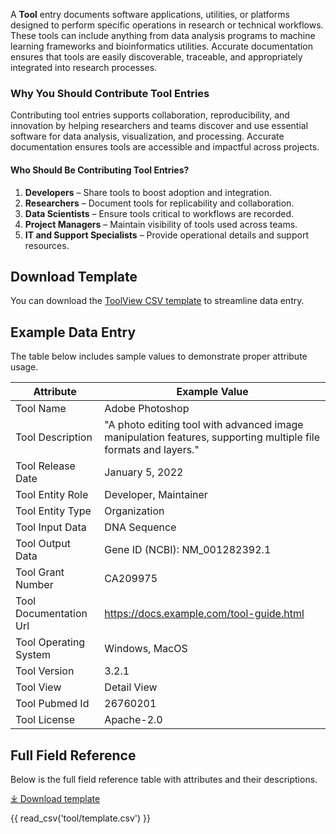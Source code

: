 A **Tool** entry documents software applications, utilities, or platforms designed to perform specific operations in research or technical workflows. These tools can include anything from data analysis programs to machine learning frameworks and bioinformatics utilities. Accurate documentation ensures that tools are easily discoverable, traceable, and appropriately integrated into research processes.

### **Why You Should Contribute Tool Entries**
Contributing tool entries supports collaboration, reproducibility, and innovation by helping researchers and teams discover and use essential software for data analysis, visualization, and processing. Accurate documentation ensures tools are accessible and impactful across projects.

#### **Who Should Be Contributing Tool Entries?**
1. **Developers** – Share tools to boost adoption and integration.
2. **Researchers** – Document tools for replicability and collaboration.
3. **Data Scientists** – Ensure tools critical to workflows are recorded.
4. **Project Managers** – Maintain visibility of tools used across teams.
5. **IT and Support Specialists** – Provide operational details and support resources.

## Download Template
You can download the [ToolView CSV template](https://github.com/mc2-center/data-models/raw/main/templates/ToolView.csv) to streamline data entry.


## Example Data Entry
The table below includes sample values to demonstrate proper attribute usage.

| **Attribute**                 | **Example Value**                                                                                                    |
|-------------------------------|-----------------------------------------------------------------------------------------------------------------------|
| Tool Name                     | Adobe Photoshop                                                                                                         |
| Tool Description              | "A photo editing tool with advanced image manipulation features, supporting multiple file formats and layers."          |
| Tool Release Date             | January 5, 2022                                                                                                        |
| Tool Entity Role              | Developer, Maintainer                                                                                                  |
| Tool Entity Type              | Organization                                                                                                           |
| Tool Input Data               | DNA Sequence                                                                                                           |
| Tool Output Data              | Gene ID (NCBI): NM_001282392.1                                                                                         |
| Tool Grant Number             | CA209975                                                                                                                |
| Tool Documentation Url        | https://docs.example.com/tool-guide.html                                                                               |
| Tool Operating System         | Windows, MacOS                                                                                                          |
| Tool Version                  | 3.2.1                                                                                                                  |
| Tool View                     | Detail View                                                                                                             |
| Tool Pubmed Id                | 26760201                                                                                                                |
| Tool License                  | Apache-2.0                                                                                                              |

## Full Field Reference

Below is the full field reference table with attributes and their descriptions.

[⤓ Download template](https://github.com/mc2-center/data-models/raw/main/templates/ToolView.csv)

{{ read_csv('tool/template.csv') }}

